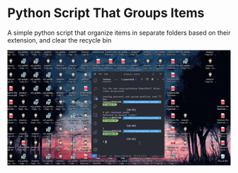 # Python Script That Groups Items

A simple python script that organize items in separate folders based on their extension, and clear the recycle bin


![Script in action](in_action.gif)

